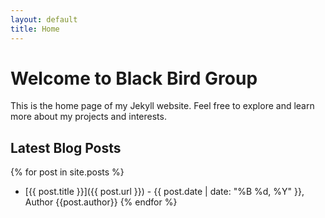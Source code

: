 ```yaml
---
layout: default
title: Home
---
```


# Welcome to Black Bird Group

This is the home page of my Jekyll website. Feel free to explore and learn more about my projects and interests.

## Latest Blog Posts

{% for post in site.posts %}
- [{{ post.title }}]({{ post.url }}) - {{ post.date | date: "%B %d, %Y" }}, Author {{post.author}}
{% endfor %}
